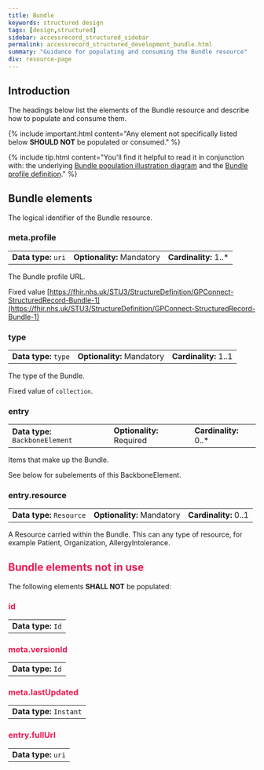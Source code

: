 ```yaml
---
title: Bundle
keywords: structured design
tags: [design,structured]
sidebar: accessrecord_structured_sidebar
permalink: accessrecord_structured_development_bundle.html
summary: "Guidance for populating and consuming the Bundle resource"
div: resource-page
---
```


## Introduction ##

The headings below list the elements of the Bundle resource and describe how to populate and consume them.

{% include important.html content="Any element not specifically listed below **SHOULD NOT** be populated or consumed." %}

{% include tip.html content="You'll find it helpful to read it in conjunction with: the underlying [Bundle population illustration diagram](accessrecord_structured_development_retrieve_patient_record.html#bundle-population-illustrated) and the [Bundle profile definition](https://fhir.nhs.uk/STU3/StructureDefinition/GPConnect-StructuredRecord-Bundle-1/_history/1.3)." %}

## Bundle elements ##

The logical identifier of the Bundle resource.

### meta.profile ###

<table class='resource-attributes'>
  <tr>
    <td><b>Data type:</b> <code>uri</code></td>
    <td><b>Optionality:</b> Mandatory</td>
    <td><b>Cardinality:</b> 1..*</td>
  </tr>
</table>

The Bundle profile URL.

Fixed value [https://fhir.nhs.uk/STU3/StructureDefinition/GPConnect-StructuredRecord-Bundle-1](https://fhir.nhs.uk/STU3/StructureDefinition/GPConnect-StructuredRecord-Bundle-1)

### type ###

<table class='resource-attributes'>
  <tr>
    <td><b>Data type:</b> <code>type</code></td>
    <td><b>Optionality:</b> Mandatory</td>
    <td><b>Cardinality:</b> 1..1</td>
  </tr>
</table>

The type of the Bundle.

Fixed value of `collection`.

### entry ###

<table class='resource-attributes'>
  <tr>
    <td><b>Data type:</b> <code>BackboneElement</code></td>
    <td><b>Optionality:</b> Required</td>
    <td><b>Cardinality:</b> 0..*</td>
  </tr>
</table>

Items that make up the Bundle.

See below for subelements of this BackboneElement.

### entry.resource ###

<table class='resource-attributes'>
  <tr>
    <td><b>Data type:</b> <code>Resource</code></td>
    <td><b>Optionality:</b> Mandatory</td>
    <td><b>Cardinality:</b> 0..1</td>
  </tr>
</table>

A Resource carried within the Bundle.  This can any type of resource, for example Patient, Organization, AllergyIntolerance.

<h2 style="color:#ED1951;">Bundle elements <b>not in use</b></h2>

The following elements **SHALL NOT** be populated:

<h3 style="color:#ED1951;">id</h3>

<table class='resource-attributes'>
  <tr>
    <td><b>Data type:</b> <code>Id</code></td>
  </tr>
</table>

<h3 style="color:#ED1951;">meta.versionId</h3>

<table class='resource-attributes'>
  <tr>
    <td><b>Data type:</b> <code>Id</code></td>
  </tr>
</table>

<h3 style="color:#ED1951;">meta.lastUpdated</h3>

<table class='resource-attributes'>
  <tr>
    <td><b>Data type:</b> <code>Instant</code></td>
  </tr>
</table>

<h3 style="color:#ED1951;">entry.fullUrl</h3>

<table class='resource-attributes'>
  <tr>
    <td><b>Data type:</b> <code>uri</code></td>
  </tr>
</table>
